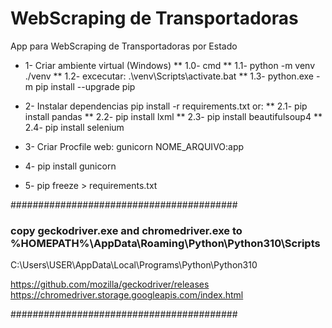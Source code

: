 # WebScraping de Transportadoras

App para WebScraping de Transportadoras por Estado

* 1- Criar ambiente virtual (Windows)
    ** 1.0- cmd
    ** 1.1- python -m venv ./venv
    ** 1.2- excecutar:  .\venv\Scripts\activate.bat
    ** 1.3- python.exe -m pip install --upgrade pip

* 2- Instalar dependencias
    pip install -r requirements.txt
or:
    ** 2.1- pip install pandas
    ** 2.2- pip install lxml
    ** 2.3- pip install beautifulsoup4
    ** 2.4- pip install selenium


* 3- Criar Procfile
    web: gunicorn NOME_ARQUIVO:app
* 4- pip install gunicorn
* 5- pip freeze > requirements.txt

#########################################

### copy geckodriver.exe and chromedriver.exe to %HOMEPATH%\AppData\Roaming\Python\Python310\Scripts
C:\Users\USER\AppData\Local\Programs\Python\Python310

https://github.com/mozilla/geckodriver/releases
https://chromedriver.storage.googleapis.com/index.html

#########################################
